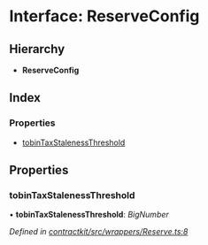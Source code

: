 # Interface: ReserveConfig

## Hierarchy

* **ReserveConfig**

## Index

### Properties

* [tobinTaxStalenessThreshold](_wrappers_reserve_.reserveconfig.md#tobintaxstalenessthreshold)

## Properties

###  tobinTaxStalenessThreshold

• **tobinTaxStalenessThreshold**: *BigNumber*

*Defined in [contractkit/src/wrappers/Reserve.ts:8](https://github.com/celo-org/celo-monorepo/blob/master/packages/contractkit/src/wrappers/Reserve.ts#L8)*
